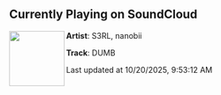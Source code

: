 ## Currently Playing on SoundCloud

[<img align="left" width="100" src="https://i1.sndcdn.com/artworks-sKeHtyVf0Y7GP44T-Wry59Q-t500x500.png">](https://soundcloud.com/s3rl/dumb?in=saxurn/sets/topo-tweako)

**Artist**: S3RL, nanobii 

**Track**: DUMB

Last updated at 10/20/2025, 9:53:12 AM
